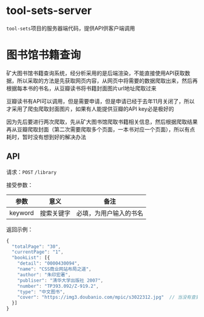 # tool-sets-server

`tool-sets`项目的服务器端代码，提供API供客户端调用

# 图书馆书籍查询

矿大图书馆书籍查询系统，经分析采用的是后端渲染，不能直接使用API获取数据，所以采取的方法是先获取网页内容，从网页中将需要的数据爬取出来，然后再根据每本书的书名，从豆瓣读书将书籍封面图片url地址爬取过来

豆瓣读书有API可以调用，但是需要申请，但是申请已经于去年11月关闭了，所以才采用了爬虫爬取封面图片，如果有人能提供豆瓣的API key必是极好的

因为先后要进行两次爬取，先从矿大图书馆爬取书籍相关信息，然后根据爬取结果再从豆瓣爬取封面（第二次需要爬取多个页面，一本书对应一个页面），所以有点耗时，暂时没有想到好的解决办法

## API

请求：`POST` `/library`  

接受参数：

| 参数 | 意义 | 备注 |
| ------ | ------ | ------ |
| keyword | 搜索关键字 | 必填，为用户输入的书名 |  

返回示例：
```javascript
{
  "totalPage": "30",
  "currentPage": "1",
  "bookList": [{
    "detail": "0000430094",
    "name": "CSS商业网站布局之道",
    "author": "朱印宏著",
    "publiser": "清华大学出版社 2007",
    "number": "TP393.092/Z-919.2",
    "type": "中文图书",
    "cover": "https://img3.doubanio.com/mpic/s3022312.jpg"  // 当没有查到封面的时候没有该属性
  }]
}
```
